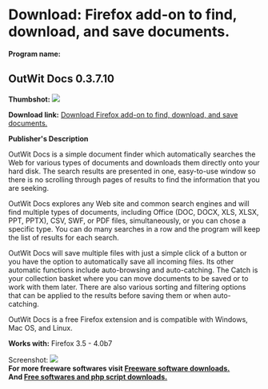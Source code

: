 # Download: Firefox add-on to find, download, and save documents.

**Program name:**

## OutWit Docs 0.3.7.10

  
**Thumbshot:** ![](http://www.freewarefiles.com/screenshot/outwitdocs_md.jpg)   
  
**Download link:** [Download Firefox add-on to find, download, and save documents.](http://freesoftwares.boysofts.com/OutWit-Docs_program_48858.html)  
  


**Publisher's Description**  
  


OutWit Docs is a simple document finder which automatically searches the Web for various types of documents and downloads them directly onto your hard disk. The search results are presented in one, easy-to-use window so there is no scrolling through pages of results to find the information that you are seeking. 

OutWit Docs explores any Web site and common search engines and will find multiple types of documents, including Office (DOC, DOCX, XLS, XLSX, PPT, PPTX), CSV, SWF, or PDF files, simultaneously, or you can chose a specific type. You can do many searches in a row and the program will keep the list of results for each search. 

OutWit Docs will save multiple files with just a simple click of a button or you have the option to automatically save all incoming files. Its other automatic functions include auto-browsing and auto-catching. The Catch is your collection basket where you can move documents to be saved or to work with them later. There are also various sorting and filtering options that can be applied to the results before saving them or when auto-catching. 

OutWit Docs is a free Firefox extension and is compatible with Windows, Mac OS, and Linux.

**Works with:** Firefox 3.5 - 4.0b7

  
  
Screenshot: ![](http://www.freewarefiles.com/screenshot/outwitdocs.jpg)   
**For more freeware softwares visit [Freeware software downloads.](http://freesoftwares.boysofts.com/)**   
**And [Free softwares and php script downloads.](http://www.boysofts.com/)**
